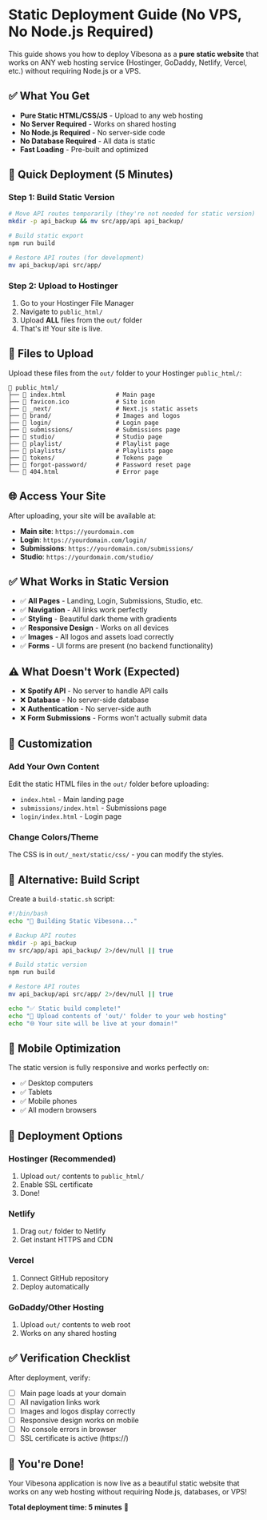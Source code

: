 # Static Deployment Guide (No VPS, No Node.js Required)

This guide shows you how to deploy Vibesona as a **pure static website** that works on ANY web hosting service (Hostinger, GoDaddy, Netlify, Vercel, etc.) without requiring Node.js or a VPS.

## ✅ **What You Get**

- **Pure Static HTML/CSS/JS** - Upload to any web hosting
- **No Server Required** - Works on shared hosting
- **No Node.js Required** - No server-side code
- **No Database Required** - All data is static
- **Fast Loading** - Pre-built and optimized

## 🚀 **Quick Deployment (5 Minutes)**

### **Step 1: Build Static Version**
```bash
# Move API routes temporarily (they're not needed for static version)
mkdir -p api_backup && mv src/app/api api_backup/

# Build static export
npm run build

# Restore API routes (for development)
mv api_backup/api src/app/
```

### **Step 2: Upload to Hostinger**
1. Go to your Hostinger File Manager
2. Navigate to `public_html/`
3. Upload **ALL** files from the `out/` folder
4. That's it! Your site is live.

## 📁 **Files to Upload**

Upload these files from the `out/` folder to your Hostinger `public_html/`:

```
📁 public_html/
├── 📄 index.html              # Main page
├── 📄 favicon.ico             # Site icon
├── 📁 _next/                  # Next.js static assets
├── 📁 brand/                  # Images and logos
├── 📁 login/                  # Login page
├── 📁 submissions/            # Submissions page
├── 📁 studio/                 # Studio page
├── 📁 playlist/               # Playlist page
├── 📁 playlists/              # Playlists page
├── 📁 tokens/                 # Tokens page
├── 📁 forgot-password/        # Password reset page
└── 📄 404.html                # Error page
```

## 🌐 **Access Your Site**

After uploading, your site will be available at:
- **Main site**: `https://yourdomain.com`
- **Login**: `https://yourdomain.com/login/`
- **Submissions**: `https://yourdomain.com/submissions/`
- **Studio**: `https://yourdomain.com/studio/`

## ✅ **What Works in Static Version**

- ✅ **All Pages** - Landing, Login, Submissions, Studio, etc.
- ✅ **Navigation** - All links work perfectly
- ✅ **Styling** - Beautiful dark theme with gradients
- ✅ **Responsive Design** - Works on all devices
- ✅ **Images** - All logos and assets load correctly
- ✅ **Forms** - UI forms are present (no backend functionality)

## ⚠️ **What Doesn't Work (Expected)**

- ❌ **Spotify API** - No server to handle API calls
- ❌ **Database** - No server-side database
- ❌ **Authentication** - No server-side auth
- ❌ **Form Submissions** - Forms won't actually submit data

## 🎨 **Customization**

### **Add Your Own Content**
Edit the static HTML files in the `out/` folder before uploading:

- `index.html` - Main landing page
- `submissions/index.html` - Submissions page
- `login/index.html` - Login page

### **Change Colors/Theme**
The CSS is in `out/_next/static/css/` - you can modify the styles.

## 🔧 **Alternative: Build Script**

Create a `build-static.sh` script:

```bash
#!/bin/bash
echo "🚀 Building Static Vibesona..."

# Backup API routes
mkdir -p api_backup
mv src/app/api api_backup/ 2>/dev/null || true

# Build static version
npm run build

# Restore API routes
mv api_backup/api src/app/ 2>/dev/null || true

echo "✅ Static build complete!"
echo "📁 Upload contents of 'out/' folder to your web hosting"
echo "🌐 Your site will be live at your domain!"
```

## 📱 **Mobile Optimization**

The static version is fully responsive and works perfectly on:
- ✅ Desktop computers
- ✅ Tablets
- ✅ Mobile phones
- ✅ All modern browsers

## 🚀 **Deployment Options**

### **Hostinger (Recommended)**
1. Upload `out/` contents to `public_html/`
2. Enable SSL certificate
3. Done!

### **Netlify**
1. Drag `out/` folder to Netlify
2. Get instant HTTPS and CDN

### **Vercel**
1. Connect GitHub repository
2. Deploy automatically

### **GoDaddy/Other Hosting**
1. Upload `out/` contents to web root
2. Works on any shared hosting

## ✅ **Verification Checklist**

After deployment, verify:
- [ ] Main page loads at your domain
- [ ] All navigation links work
- [ ] Images and logos display correctly
- [ ] Responsive design works on mobile
- [ ] No console errors in browser
- [ ] SSL certificate is active (https://)

## 🎉 **You're Done!**

Your Vibesona application is now live as a beautiful static website that works on any web hosting without requiring Node.js, databases, or VPS!

**Total deployment time: 5 minutes** 🚀
